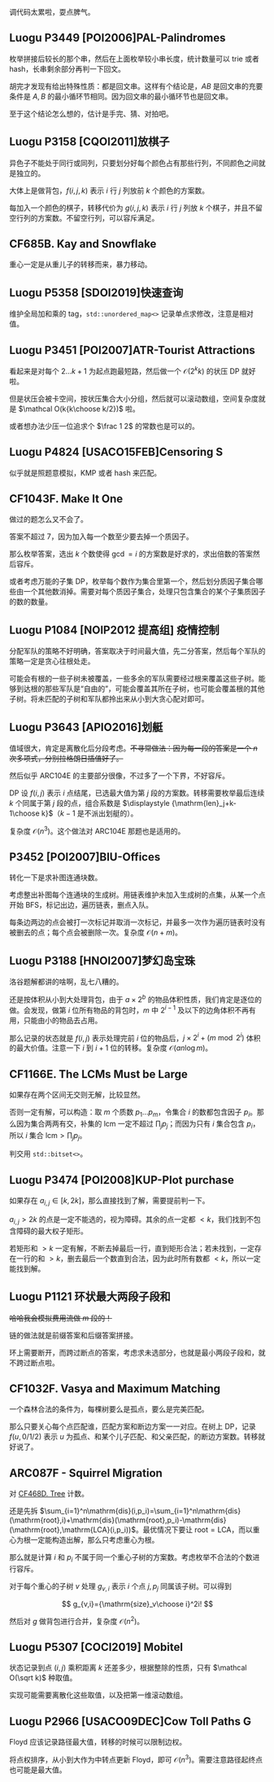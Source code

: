调代码太累啦，耍点脾气。

## Luogu P3449 [POI2006]PAL-Palindromes

枚举拼接后较长的那个串，然后在上面枚举较小串长度，统计数量可以 trie 或者 hash，长串剩余部分再判一下回文。

胡完才发现有给出特殊性质：都是回文串。这样有个结论是，$AB$ 是回文串的充要条件是 $A,B$ 的最小循环节相同。因为回文串的最小循环节也是回文串。

至于这个结论怎么想的，估计是手完、猜、对拍吧。

## Luogu P3158 [CQOI2011]放棋子

异色子不能处于同行或同列，只要划分好每个颜色占有那些行列，不同颜色之间就是独立的。

大体上是做背包，$f(i,j,k)$ 表示 $i$ 行 $j$ 列放前 $k$ 个颜色的方案数。

每加入一个颜色的棋子，转移代价为 $g(i,j,k)$ 表示 $i$ 行 $j$ 列放 $k$ 个棋子，并且不留空行列的方案数。不留空行列，可以容斥满足。

## CF685B. Kay and Snowflake

重心一定是从重儿子的转移而来，暴力移动。

## Luogu P5358 [SDOI2019]快速查询

维护全局加和乘的 tag，`std::unordered_map<>` 记录单点求修改，注意是相对值。

## Luogu P3451 [POI2007]ATR-Tourist Attractions

看起来是对每个 $2\dots k+1$ 为起点跑最短路，然后做一个 $\mathcal O(2^kk)$ 的状压 DP 就好啦。

但是状压会被卡空间，按状压集合大小分组，然后就可以滚动数组，空间复杂度就是 $\mathcal O(k{k\choose k/2})$ 啦。

或者想办法少压一位追求个 $\frac 1 2$ 的常数也是可以的。

## Luogu P4824 [USACO15FEB]Censoring S

似乎就是照题意模拟，KMP 或者 hash 来匹配。

## CF1043F. Make It One

做过的题怎么又不会了。

答案不超过 $7$，因为加入每一个数至少要去掉一个质因子。

那么枚举答案，选出 $k$ 个数使得 $\gcd=i$ 的方案数是好求的，求出倍数的答案然后容斥。

或者考虑万能的子集 DP，枚举每个数作为集合里第一个，然后划分质因子集合哪些由一个其他数消掉。需要对每个质因子集合，处理只包含集合的某个子集质因子的数的数量。

## Luogu P1084 [NOIP2012 提高组] 疫情控制

分配军队的策略不好明确，答案取决于时间最大值，先二分答案，然后每个军队的策略一定是贪心往根处走。

可能会有根的一些子树未被覆盖，一些多余的军队需要经过根来覆盖这些子树。能够到达根的那些军队是“自由的”，可能会覆盖其所在子树，也可能会覆盖根的其他子树。将未匹配的子树和军队都拎出来从小到大贪心配对即可。

## Luogu P3643 [APIO2016]划艇

值域很大，肯定是离散化后分段考虑。~~不寻常做法：因为每一段的答案是一个 $n$ 次多项式，分别拉格朗日插值好了。~~

然后似乎 ARC104E 的主要部分很像，不过多了一个下界，不好容斥。

DP 设 $f(i,j)$ 表示 $i$ 点结尾，已选最大值为第 $j$ 段的方案数。转移需要枚举最后连续 $k$ 个同属于第 $j$ 段的点，组合系数是 $\displaystyle {\mathrm{len}_j+k-1\choose k}$（$k-1$ 是不派出划艇的）。

复杂度 $\mathcal O(n^3)$。这个做法对 ARC104E 那题也是适用的。

## P3452 [POI2007]BIU-Offices

转化一下是求补图连通块数。

考虑整出补图每个连通块的生成树。用链表维护未加入生成树的点集，从某一个点开始 BFS，标记出边，遍历链表，删点入队。

每条边两边的点会被打一次标记并取消一次标记，并最多一次作为遍历链表时没有被删去的点；每个点会被删除一次。复杂度 $\mathcal O(n+m)$。

## Luogu P3188 [HNOI2007]梦幻岛宝珠

洛谷题解都讲的啥啊，乱七八糟的。

还是按体积从小到大处理背包，由于 $a\times 2^b$ 的物品体积性质，我们肯定是逐位的做。会发现，做第 $i$ 位所有物品的背包时，$m$ 中 $2^{i-1}$ 及以下的边角体积不再有用，只能由小的物品去占用。

那么记录的状态就是 $f(i,j)$ 表示处理完前 $i$ 位的物品后，$j\times 2^i+(m\bmod 2^i)$ 体积的最大价值。注意一下 $i$ 到 $i+1$ 位的转移。复杂度 $\mathcal O(an\log m)$。

## CF1166E. The LCMs Must be Large

如果存在两个区间无交则无解，比较显然。

否则一定有解，可以构造：取 $m$ 个质数 $p_1\dots p_m$，令集合 $i$ 的数都包含因子 $p_i$。那么因为集合两两有交，补集的 $\mathrm{lcm}$ 一定不超过 $\prod_jp_j$；而因为只有 $i$ 集合包含 $p_i$，所以 $i$ 集合 $\mathrm{lcm}>\prod_jp_j$。

判交用 $\texttt{std::bitset<>}$。

## Luogu P3474 [POI2008]KUP-Plot purchase

如果存在 $a_{i,j}\in [k,2k]$，那么直接找到了解，需要提前判一下。

$a_{i,j} > 2k$ 的点是一定不能选的，视为障碍。其余的点一定都 $< k$，我们找到不包含障碍的最大权子矩形。

若矩形和 $> k$ 一定有解，不断去掉最后一行，直到矩形合法；若未找到，一定存在一行的和 $> k$，删去最后一个数直到合法，因为此时所有数都 $< k$，所以一定能找到解。

## Luogu P1121 环状最大两段子段和

~~哈哈我会模拟费用流做 $m$ 段的！~~

链的做法就是前缀答案和后缀答案拼接。

环上需要断开，而跨过断点的答案，考虑求未选部分，也就是最小两段子段和，就不跨过断点啦。

## CF1032F. Vasya and Maximum Matching

一个森林合法的条件为，每棵树要么是孤点，要么是完美匹配。

那么只要关心每个点匹配谁，匹配方案和断边方案一一对应。在树上 DP，记录 $f(u,0/1/2)$ 表示 $u$ 为孤点、和某个儿子匹配、和父亲匹配，的断边方案数。转移就好说了。

## ARC087F - Squirrel Migration

对 [CF468D. Tree](https://codeforces.com/contest/468/problem/D) 计数。

还是先拆 $\sum_{i=1}^n\mathrm{dis}(i,p_i)=\sum_{i=1}^n\mathrm{dis}(\mathrm{root},i)+\mathrm{dis}(\mathrm{root},p_i)-\mathrm{dis}(\mathrm{root},\mathrm{LCA}(i,p_i))$。最优情况下要让 $\mathrm{root}=\mathrm{LCA}$，而以重心为根一定能构造出解，那么只考虑重心为根。

那么就是计算 $i$ 和 $p_i$ 不属于同一个重心子树的方案数。考虑枚举不合法的个数进行容斥。

对于每个重心的子树 $v$ 处理 $g_{v,i}$ 表示 $i$ 个点 $j,p_j$ 同属该子树。可以得到 

$$
g_{v,i}={\mathrm{size}_v\choose i}^2i!
$$

然后对 $g$ 做背包进行合并，复杂度 $\mathcal O(n^2)$。

## Luogu P5307 [COCI2019] Mobitel

状态记录到点 $(i,j)$ 乘积距离 $k$ 还差多少，根据整除的性质，只有 $\mathcal O(\sqrt k)$ 种取值。

实现可能需要离散化这些取值，以及把第一维滚动数组。

## Luogu P2966 [USACO09DEC]Cow Toll Paths G

Floyd 应该记录路径最大值，转移的时候可以限制边权。

将点权排序，从小到大作为中转点更新 Floyd，即可 $\mathcal O(n^3)$。需要注意路径起终点也可能是最大值。


